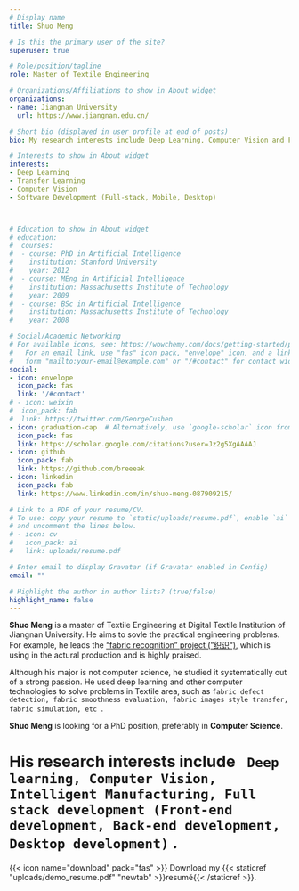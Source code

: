 ```yaml
---
# Display name
title: Shuo Meng

# Is this the primary user of the site?
superuser: true

# Role/position/tagline
role: Master of Textile Engineering

# Organizations/Affiliations to show in About widget
organizations:
- name: Jiangnan University
  url: https://www.jiangnan.edu.cn/

# Short bio (displayed in user profile at end of posts)
bio: My research interests include Deep Learning, Computer Vision and Full-stack Development.

# Interests to show in About widget
interests:
- Deep Learning 
- Transfer Learning
- Computer Vision
- Software Development (Full-stack, Mobile, Desktop)



# Education to show in About widget
# education:
#  courses:
#  - course: PhD in Artificial Intelligence
#    institution: Stanford University
#    year: 2012
#  - course: MEng in Artificial Intelligence
#    institution: Massachusetts Institute of Technology
#    year: 2009
#  - course: BSc in Artificial Intelligence
#    institution: Massachusetts Institute of Technology
#    year: 2008

# Social/Academic Networking
# For available icons, see: https://wowchemy.com/docs/getting-started/page-builder/#icons
#   For an email link, use "fas" icon pack, "envelope" icon, and a link in the
#   form "mailto:your-email@example.com" or "/#contact" for contact widget.
social:
- icon: envelope
  icon_pack: fas
  link: '/#contact'
# - icon: weixin
#  icon_pack: fab
#  link: https://twitter.com/GeorgeCushen
- icon: graduation-cap  # Alternatively, use `google-scholar` icon from `ai` icon pack
  icon_pack: fas
  link: https://scholar.google.com/citations?user=Jz2g5XgAAAAJ
- icon: github
  icon_pack: fab
  link: https://github.com/breeeak
- icon: linkedin
  icon_pack: fab
  link: https://www.linkedin.com/in/shuo-meng-087909215/

# Link to a PDF of your resume/CV.
# To use: copy your resume to `static/uploads/resume.pdf`, enable `ai` icons in `params.toml`, 
# and uncomment the lines below.
# - icon: cv
#   icon_pack: ai
#   link: uploads/resume.pdf

# Enter email to display Gravatar (if Gravatar enabled in Config)
email: ""

# Highlight the author in author lists? (true/false)
highlight_name: false
---
```


**Shuo Meng** is a master of Textile Engineering at Digital Textile Institution of Jiangnan University. He aims to sovle the practical engineering problems. For example, he leads the [“fabric recognition” project (”织识“)](https://www.jntex.cn/), which is using in the actural production and is highly praised. 

Although his major is not computer science, he studied it systematically out of a strong passion. He used deep learning and other computer technologies to solve problems in Textile area, such as ```fabric defect detection, fabric smoothness evaluation, fabric images style transfer, fabric simulation, etc ```.  

**Shuo Meng** is looking for a PhD position, preferably in **Computer Science**. 

# His research interests include ``` Deep learning, Computer Vision, Intelligent Manufacturing, Full stack development (Front-end development, Back-end development, Desktop development)``` .

{{< icon name="download" pack="fas" >}} Download my {{< staticref "uploads/demo_resume.pdf" "newtab" >}}resumé{{< /staticref >}}.
